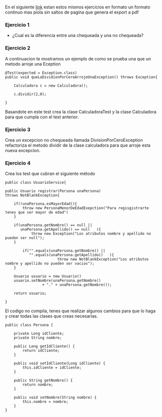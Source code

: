 En el siguiente [link](https://github.com/programacion-basica-2-unlam/ejercicios/blob/master/Exceptions.md) estan estos mismos ejercicios en formato un formato continuo mas piola sin saltos de pagina que genera el export a pdf

### Ejercicio 1

* ¿Cual es la diferencia entre una chequeada y una no chequeada?


### Ejercicio 2

A continuacion te mostramos un ejemplo de como se prueba una que un metodo arroje una Eception


```
@Test(expected = Exception.class)
public void queLaDividionPorCeroArrojeUnaException() throws Exception{

	Calculadora c = new Calculadora();
	
	c.dividir(2,0);
	
} 

```

Basandote en este test crea la clase CalculadoraTest y la clase Calculadora para que cumpla con el test anterior.


### Ejercicio 3

Crea un excepcion no chequeada llamada DivisionPorCeroException 
refactoriza el metodo dividir de la clase calculadora para que arroje esta nueva excepcion. 

### Ejercicio 4

Crea los test que cubran el siguiente método

```
public class UsuarioService{

public Usuario registrar(Persona unaPersona) 
throws NotBlankException{

	if(!unaPersona.esMayorEdad(){
		throw new PersonaMenorDeEdadExepction("Para regisgistrarte tenes que ser mayor de edad")
	}
	
	if(unaPersona.getNombre() == null ||
	   unaPersona.getApellido() == null   ){
			throw new Exception("Los atributos nombre y apellido no pueden ser null");
	}
	
		if("".equals(unaPersona.getNombre() ||
		   "".equals(unaPersona.getApellido()   ){
						throw new NotBlankException("Los atributos nombre y apellido no pueden ser vacios");
	}

	Usuario usuario = new Usuario()
	usuario.setNombre(unaPersona.getNombre() 
				 + "." + unaPersona.getNombre());
	
	return usuario; 
	
} 

```

El codigo no compila, tenes que realizar algunos cambios para que lo haga y crear todas las clases que creas necesarias.

```
public class Persona {

    private Long idCliente;
    private String nombre;

    public Long getIdCliente() {
        return idCliente;
    }

    public void setIdCliente(Long idCliente) {
        this.idCliente = idCliente;
    }

    public String getNombre() {
        return nombre;
    }

    public void setNombre(String nombre) {
        this.nombre = nombre;
    }
}
```



